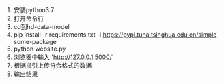 1. 安装python3.7
2. 打开命令行
3. cd到hd-data-model
4. pip install -r requirements.txt -i https://pypi.tuna.tsinghua.edu.cn/simple some-package
5. python website.py
6. 浏览器中输入 'http://127.0.0.1:5000/'
7. 根据指引上传符合格式的数据
8. 输出结果